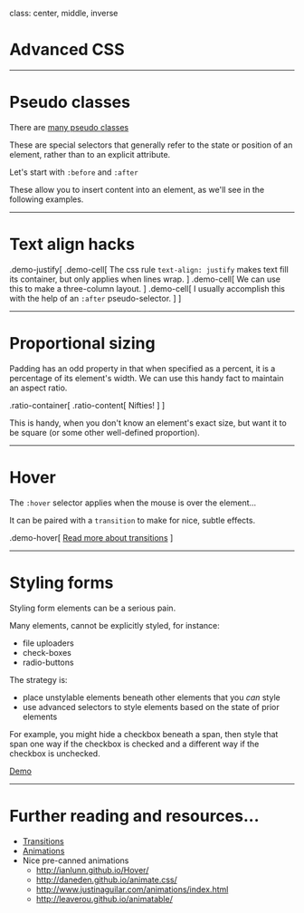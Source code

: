 class: center, middle, inverse

# Advanced CSS

---

# Pseudo classes

There are [many pseudo classes](https://developer.mozilla.org/en-US/docs/Web/CSS/Pseudo-classes)

These are special selectors that generally refer to the state or position of
an element, rather than to an explicit attribute.

Let's start with `:before` and `:after`

These allow you to insert content into an element, as we'll see in the
following examples.

---

# Text align hacks

.demo-justify[
  .demo-cell[
    The css rule `text-align: justify`
    makes text fill its container, but
    only applies when lines wrap.
  ]
  .demo-cell[
    We can use this to make a three-column layout.
  ]
  .demo-cell[
    I usually accomplish this with the help of an `:after` pseudo-selector.
  ]
]

---

# Proportional sizing

Padding has an odd property in that when specified as a percent, it is a
percentage of its element's width. We can use this handy fact to maintain
an aspect ratio.

.ratio-container[
  .ratio-content[
    Nifties!
  ]
]

This is handy, when you don't know an element's exact size, but want it to
be square (or some other well-defined proportion).

---

# Hover

The `:hover` selector applies when the mouse is over the element...

It can be paired with a `transition` to make for nice, subtle effects.

.demo-hover[
  [Read more about transitions](https://css-tricks.com/almanac/properties/t/transition/)
]

---

# Styling forms

Styling form elements can be a serious pain.

Many elements, cannot be explicitly styled, for instance:

- file uploaders
- check-boxes
- radio-buttons

The strategy is:

- place unstylable elements beneath other elements that you *can*
style
- use advanced selectors to style elements based on the state of prior elements

For example, you might hide a checkbox beneath a span, then style that span
one way if the checkbox is checked and a different way if the checkbox is
unchecked.

[Demo](http://jsbin.com/yohelu/2/edit)


---

# Further reading and resources...

- [Transitions](https://css-tricks.com/almanac/properties/t/transition/)
- [Animations](https://css-tricks.com/css-animation-tricks/)
- Nice pre-canned animations
  - http://ianlunn.github.io/Hover/
  - http://daneden.github.io/animate.css/
  - http://www.justinaguilar.com/animations/index.html
  - http://leaverou.github.io/animatable/

